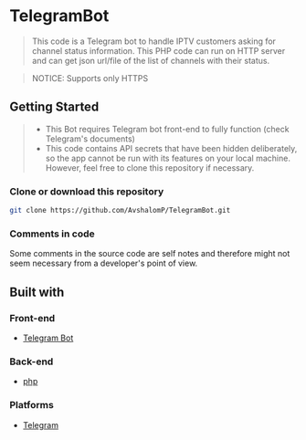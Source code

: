 # TelegramBot

> This code is a Telegram bot to handle IPTV customers asking for channel status information. This PHP code can run on HTTP server and can get json url/file of the list of channels with their status.

> NOTICE: Supports only HTTPS

## Getting Started

> * This Bot requires Telegram bot front-end to fully function (check Telegram's documents)
> * This code contains API secrets that have been hidden deliberately, so the app cannot be run with its features on your local machine. However, feel free to clone this repository if necessary.

### Clone or download this repository

```sh
git clone https://github.com/AvshalomP/TelegramBot.git
```

### Comments in code

Some comments in the source code are self notes and therefore might not seem necessary from a developer's point of view.

## Built with

### Front-end

* [Telegram Bot](https://core.telegram.org/bots)

### Back-end

* [php](#)

### Platforms

* [Telegram](https://telegram.org)

